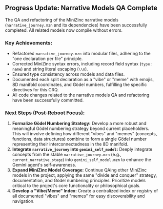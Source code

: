 ## Progress Update: Narrative Models QA Complete

The QA and refactoring of the MiniZinc narrative models (`narrative_journey.mzn` and its dependencies) have been successfully completed. All related models now compile without errors.

### Key Achievements:
- Refactored `narrative_journey.mzn` into modular files, adhering to the "one declaration per file" principle.
- Corrected MiniZinc syntax errors, including record field syntax (`type: name`) and string literal escaping (`\\n`).
- Ensured type consistency across models and data files.
- Documented each split declaration as a "vibe" or "meme" with emojis, 8D manifold coordinates, and Gödel numbers, fulfilling the specific directives for this CRQ.
- All code changes related to the narrative models QA and refactoring have been successfully committed.

### Next Steps (Post-Reboot Focus):

1.  **Formalize Gödel Numbering Strategy:** Develop a more robust and meaningful Gödel numbering strategy beyond current placeholders. This will involve defining how different "vibes" and "memes" (concepts, functions, data structures) combine to form a single Gödel number representing their interconnectedness in the 8D manifold.
2.  **Integrate `narrative_journey` into `gemini_self_model`:** Deeply integrate concepts from the stable `narrative_journey.mzn` (e.g., `current_narrative_stage`) into `gemini_self_model.mzn` to enhance the Gemini agent's self-awareness.
3.  **Expand MiniZinc Model Coverage:** Continue QAing other MiniZinc models in the project, applying the same "divide and conquer" strategy, documentation, and Gödel numbering principles. Prioritize models critical to the project's core functionality or philosophical goals.
4.  **Develop a "Vibe/Meme" Index:** Create a centralized index or registry of all documented "vibes" and "memes" for easy discoverability and navigation.